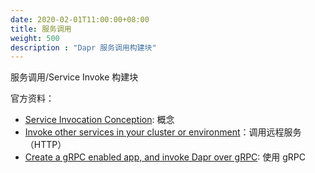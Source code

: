 ```yaml
---
date: 2020-02-01T11:00:00+08:00
title: 服务调用
weight: 500
description : "Dapr 服务调用构建块"
---
```




服务调用/Service Invoke 构建块

官方资料：

- [Service Invocation Conception](https://github.com/dapr/docs/blob/master/concepts/service-invocation/service-invocation.md): 概念
- [Invoke other services in your cluster or environment](https://github.com/dapr/docs/tree/master/howto/invoke-and-discover-services)：调用远程服务（HTTP）
- [Create a gRPC enabled app, and invoke Dapr over gRPC](https://github.com/dapr/docs/blob/master/howto/create-grpc-app): 使用 gRPC


